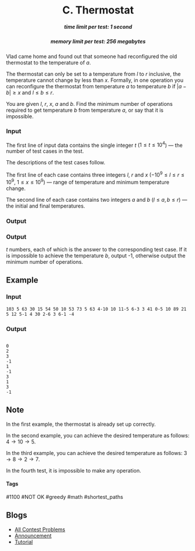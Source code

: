 <h1 style='text-align: center;'> C. Thermostat</h1>

<h5 style='text-align: center;'>time limit per test: 1 second</h5>
<h5 style='text-align: center;'>memory limit per test: 256 megabytes</h5>

Vlad came home and found out that someone had reconfigured the old thermostat to the temperature of $a$.

The thermostat can only be set to a temperature from $l$ to $r$ inclusive, the temperature cannot change by less than $x$. Formally, in one operation you can reconfigure the thermostat from temperature $a$ to temperature $b$ if $|a - b| \ge x$ and $l \le b \le r$.

You are given $l$, $r$, $x$, $a$ and $b$. Find the minimum number of operations required to get temperature $b$ from temperature $a$, or say that it is impossible.

### Input

The first line of input data contains the single integer $t$ ($1 \le t \le 10^4$) — the number of test cases in the test.

The descriptions of the test cases follow.

The first line of each case contains three integers $l$, $r$ and $x$ ($-10^9 \le l \le r \le 10^9$, $1 \le x \le 10^9$) — range of temperature and minimum temperature change.

The second line of each case contains two integers $a$ and $b$ ($l \le a, b \le r$) — the initial and final temperatures.

### Output

### Output

 $t$ numbers, each of which is the answer to the corresponding test case. If it is impossible to achieve the temperature $b$, output -1, otherwise output the minimum number of operations.

## Example

### Input


```text
103 5 63 30 15 54 50 10 53 73 5 63 4-10 10 11-5 6-3 3 41 0-5 10 89 21 5 12 5-1 4 30 2-6 3 6-1 -4
```
### Output

```text

0
2
3
-1
1
-1
3
1
3
-1

```
## Note

In the first example, the thermostat is already set up correctly.

In the second example, you can achieve the desired temperature as follows: $4 \rightarrow 10 \rightarrow 5$.

In the third example, you can achieve the desired temperature as follows: $3 \rightarrow 8 \rightarrow 2 \rightarrow 7$.

In the fourth test, it is impossible to make any operation.



#### Tags 

#1100 #NOT OK #greedy #math #shortest_paths 

## Blogs
- [All Contest Problems](../Codeforces_Round_834_(Div._3).md)
- [Announcement](../blogs/Announcement.md)
- [Tutorial](../blogs/Tutorial.md)
